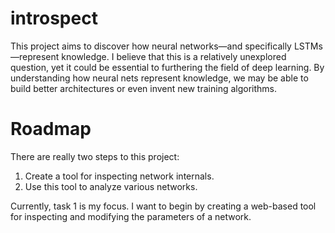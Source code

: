 # introspect

This project aims to discover how neural networks&mdash;and specifically LSTMs&mdash;represent knowledge. I believe that this is a relatively unexplored question, yet it could be essential to furthering the field of deep learning. By understanding how neural nets represent knowledge, we may be able to build better architectures or even invent new training algorithms.

# Roadmap

There are really two steps to this project:

  1. Create a tool for inspecting network internals.
  2. Use this tool to analyze various networks.

Currently, task 1 is my focus. I want to begin by creating a web-based tool for inspecting and modifying the parameters of a network.
